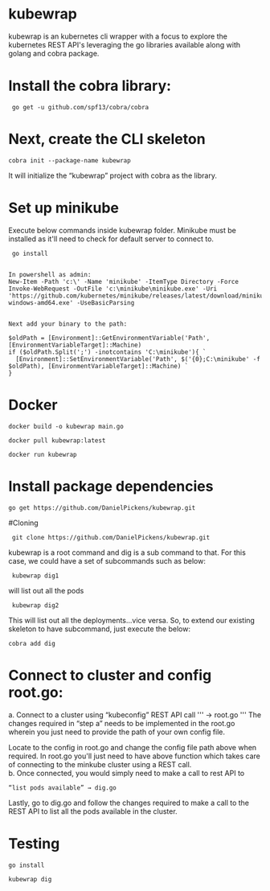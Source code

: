 # kubewrap

kubewrap is an kubernetes cli wrapper with a focus to explore the kubernetes REST API's leveraging the go libraries available along with golang and cobra package.

# Install  the cobra library:
```
 go get -u github.com/spf13/cobra/cobra
 ```
# Next, create the CLI skeleton 

```
cobra init --package-name kubewrap
```

It will initialize the “kubewrap” project with cobra as the library. 


# Set up minikube

 Execute below commands inside kubewrap folder. Minikube must be installed as it'll need to check for default server to connect to.
```
 go install
```

```

In powershell as admin:
New-Item -Path 'c:\' -Name 'minikube' -ItemType Directory -Force
Invoke-WebRequest -OutFile 'c:\minikube\minikube.exe' -Uri 'https://github.com/kubernetes/minikube/releases/latest/download/minikube-windows-amd64.exe' -UseBasicParsing


Next add your binary to the path:

$oldPath = [Environment]::GetEnvironmentVariable('Path', [EnvironmentVariableTarget]::Machine)
if ($oldPath.Split(';') -inotcontains 'C:\minikube'){ `
  [Environment]::SetEnvironmentVariable('Path', $('{0};C:\minikube' -f $oldPath), [EnvironmentVariableTarget]::Machine) `
}
```

# Docker

```
docker build -o kubewrap main.go 
```

```
docker pull kubewrap:latest
```
```
docker run kubewrap
```

# Install package dependencies
```
go get https://github.com/DanielPickens/kubewrap.git
```

#Cloning
```
 git clone https://github.com/DanielPickens/kubewrap.git 
 ```

kubewrap is a root command and dig is a sub command to that.
For this case, we could have a set of subcommands such as below:
```
 kubewrap dig1
 ```
will list out all the pods
```
 kubewrap dig2
 ```
This will list out all the deployments…vice versa.
So, to extend our existing skeleton to have subcommand, just execute the below:
```
cobra add dig
```

# Connect to cluster and config root.go:

a. Connect to a cluster using “kubeconfig” REST API call
'''
 → root.go
'''
The changes required in “step a” needs to be implemented in the root.go wherein you just need to provide the path of your own config file.

Locate to the config in root.go and change the config file path above when required.
In root.go you'll just need to have above function which takes care of connecting to the minkube cluster using a REST call.  
b. Once connected, you would simply need to make a call to rest API to
```
“list pods available” → dig.go
```
Lastly, go to dig.go and follow the changes required to make a call to the REST API to list all the pods available in the cluster.

# Testing
```
go install
```
```
kubewrap dig
```
